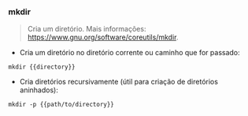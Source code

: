 ### mkdir

> Cria um diretório.
> Mais informações: <https://www.gnu.org/software/coreutils/mkdir>.

- Cria um diretório no diretório corrente ou caminho que for passado:

`mkdir {{directory}}`

- Cria diretórios recursivamente (útil para criação de diretórios aninhados):

`mkdir -p {{path/to/directory}}`
